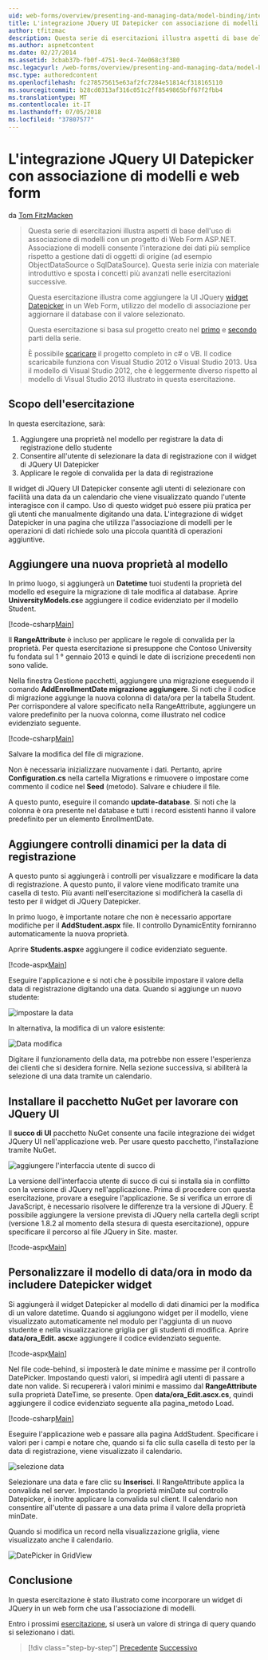```yaml
---
uid: web-forms/overview/presenting-and-managing-data/model-binding/integrating-jquery-ui
title: L'integrazione JQuery UI Datepicker con associazione di modelli e web form | Microsoft Docs
author: tfitzmac
description: Questa serie di esercitazioni illustra aspetti di base dell'uso di associazione di modelli con un progetto di Web Form ASP.NET. Associazione di modelli consente l'interazione dei dati più linee rette-...
ms.author: aspnetcontent
ms.date: 02/27/2014
ms.assetid: 3cbab37b-fb0f-4751-9ec4-74e068c3f380
msc.legacyurl: /web-forms/overview/presenting-and-managing-data/model-binding/integrating-jquery-ui
msc.type: authoredcontent
ms.openlocfilehash: fc278575615e63af2fc7284e51814cf318165110
ms.sourcegitcommit: b28cd0313af316c051c2ff8549865bff67f2fbb4
ms.translationtype: MT
ms.contentlocale: it-IT
ms.lasthandoff: 07/05/2018
ms.locfileid: "37807577"
---
```

<a name="integrating-jquery-ui-datepicker-with-model-binding-and-web-forms"></a>L'integrazione JQuery UI Datepicker con associazione di modelli e web form
====================
da [Tom FitzMacken](https://github.com/tfitzmac)

> Questa serie di esercitazioni illustra aspetti di base dell'uso di associazione di modelli con un progetto di Web Form ASP.NET. Associazione di modelli consente l'interazione dei dati più semplice rispetto a gestione dati di oggetti di origine (ad esempio ObjectDataSource o SqlDataSource). Questa serie inizia con materiale introduttivo e sposta i concetti più avanzati nelle esercitazioni successive.
> 
> Questa esercitazione illustra come aggiungere la UI JQuery [widget Datepicker](http://jqueryui.com/datepicker/) in un Web Form, utilizzo del modello di associazione per aggiornare il database con il valore selezionato.
> 
> Questa esercitazione si basa sul progetto creato nel [primo](retrieving-data.md) e [secondo](updating-deleting-and-creating-data.md) parti della serie.
> 
> È possibile [scaricare](https://go.microsoft.com/fwlink/?LinkId=286116) il progetto completo in c# o VB. Il codice scaricabile funziona con Visual Studio 2012 o Visual Studio 2013. Usa il modello di Visual Studio 2012, che è leggermente diverso rispetto al modello di Visual Studio 2013 illustrato in questa esercitazione.


## <a name="what-youll-build"></a>Scopo dell'esercitazione

In questa esercitazione, sarà:

1. Aggiungere una proprietà nel modello per registrare la data di registrazione dello studente
2. Consentire all'utente di selezionare la data di registrazione con il widget di JQuery UI Datepicker
3. Applicare le regole di convalida per la data di registrazione

Il widget di JQuery UI Datepicker consente agli utenti di selezionare con facilità una data da un calendario che viene visualizzato quando l'utente interagisce con il campo. Uso di questo widget può essere più pratica per gli utenti che manualmente digitando una data. L'integrazione di widget Datepicker in una pagina che utilizza l'associazione di modelli per le operazioni di dati richiede solo una piccola quantità di operazioni aggiuntive.

## <a name="add-a-new-property-to-the-model"></a>Aggiungere una nuova proprietà al modello

In primo luogo, si aggiungerà un **Datetime** tuoi studenti la proprietà del modello ed eseguire la migrazione di tale modifica al database. Aprire **UniversityModels.cs**e aggiungere il codice evidenziato per il modello Student.

[!code-csharp[Main](integrating-jquery-ui/samples/sample1.cs?highlight=16-18)]

Il **RangeAttribute** è incluso per applicare le regole di convalida per la proprietà. Per questa esercitazione si presuppone che Contoso University fu fondata sul 1 ° gennaio 2013 e quindi le date di iscrizione precedenti non sono valide.

Nella finestra Gestione pacchetti, aggiungere una migrazione eseguendo il comando **AddEnrollmentDate migrazione aggiungere**. Si noti che il codice di migrazione aggiunge la nuova colonna di data/ora per la tabella Student. Per corrispondere al valore specificato nella RangeAttribute, aggiungere un valore predefinito per la nuova colonna, come illustrato nel codice evidenziato seguente.

[!code-csharp[Main](integrating-jquery-ui/samples/sample2.cs?highlight=11)]

Salvare la modifica del file di migrazione.

Non è necessaria inizializzare nuovamente i dati. Pertanto, aprire **Configuration.cs** nella cartella Migrations e rimuovere o impostare come commento il codice nel **Seed** (metodo). Salvare e chiudere il file.

A questo punto, eseguire il comando **update-database**. Si noti che la colonna è ora presente nel database e tutti i record esistenti hanno il valore predefinito per un elemento EnrollmentDate.

## <a name="add-dynamic-controls-for-enrollment-date"></a>Aggiungere controlli dinamici per la data di registrazione

A questo punto si aggiungerà i controlli per visualizzare e modificare la data di registrazione. A questo punto, il valore viene modificato tramite una casella di testo. Più avanti nell'esercitazione si modificherà la casella di testo per il widget di JQuery Datepicker.

In primo luogo, è importante notare che non è necessario apportare modifiche per il **AddStudent.aspx** file. Il controllo DynamicEntity forniranno automaticamente la nuova proprietà.

Aprire **Students.aspx**e aggiungere il codice evidenziato seguente.

[!code-aspx[Main](integrating-jquery-ui/samples/sample3.aspx?highlight=13)]

Eseguire l'applicazione e si noti che è possibile impostare il valore della data di registrazione digitando una data. Quando si aggiunge un nuovo studente:

![impostare la data](integrating-jquery-ui/_static/image1.png)

In alternativa, la modifica di un valore esistente:

![Data modifica](integrating-jquery-ui/_static/image2.png)

Digitare il funzionamento della data, ma potrebbe non essere l'esperienza dei clienti che si desidera fornire. Nella sezione successiva, si abiliterà la selezione di una data tramite un calendario.

## <a name="install-nuget-package-to-work-with-jquery-ui"></a>Installare il pacchetto NuGet per lavorare con JQuery UI

Il **succo di UI** pacchetto NuGet consente una facile integrazione dei widget JQuery UI nell'applicazione web. Per usare questo pacchetto, l'installazione tramite NuGet.

![aggiungere l'interfaccia utente di succo di](integrating-jquery-ui/_static/image3.png)

La versione dell'interfaccia utente di succo di cui si installa sia in conflitto con la versione di JQuery nell'applicazione. Prima di procedere con questa esercitazione, provare a eseguire l'applicazione. Se si verifica un errore di JavaScript, è necessario risolvere le differenze tra la versione di JQuery. È possibile aggiungere la versione prevista di JQuery nella cartella degli script (versione 1.8.2 al momento della stesura di questa esercitazione), oppure specificare il percorso al file JQuery in Site. master.

[!code-aspx[Main](integrating-jquery-ui/samples/sample4.aspx)]

## <a name="customize-datetime-template-to-include-datepicker-widget"></a>Personalizzare il modello di data/ora in modo da includere Datepicker widget

Si aggiungerà il widget Datepicker al modello di dati dinamici per la modifica di un valore datetime. Quando si aggiungono widget per il modello, viene visualizzato automaticamente nel modulo per l'aggiunta di un nuovo studente e nella visualizzazione griglia per gli studenti di modifica. Aprire **data/ora\_Edit. ascx**e aggiungere il codice evidenziato seguente.

[!code-aspx[Main](integrating-jquery-ui/samples/sample5.aspx?highlight=3)]

Nel file code-behind, si imposterà le date minime e massime per il controllo DatePicker. Impostando questi valori, si impedirà agli utenti di passare a date non valide. Si recupererà i valori minimi e massimo dal **RangeAttribute** sulla proprietà DateTime, se presente. Open **data/ora\_Edit.ascx.cs**, quindi aggiungere il codice evidenziato seguente alla pagina\_metodo Load.

[!code-csharp[Main](integrating-jquery-ui/samples/sample6.cs?highlight=9-14)]

Eseguire l'applicazione web e passare alla pagina AddStudent. Specificare i valori per i campi e notare che, quando si fa clic sulla casella di testo per la data di registrazione, viene visualizzato il calendario.

![selezione data](integrating-jquery-ui/_static/image4.png)

Selezionare una data e fare clic su **Inserisci**. Il RangeAttribute applica la convalida nel server. Impostando la proprietà minDate sul controllo Datepicker, è inoltre applicare la convalida sul client. Il calendario non consentire all'utente di passare a una data prima il valore della proprietà minDate.

Quando si modifica un record nella visualizzazione griglia, viene visualizzato anche il calendario.

![DatePicker in GridView](integrating-jquery-ui/_static/image5.png)

## <a name="conclusion"></a>Conclusione

In questa esercitazione è stato illustrato come incorporare un widget di JQuery in un web form che usa l'associazione di modelli.

Entro i prossimi [esercitazione](using-query-string-values-to-retrieve-data.md), si userà un valore di stringa di query quando si selezionano i dati.

> [!div class="step-by-step"]
> [Precedente](sorting-paging-and-filtering-data.md)
> [Successivo](using-query-string-values-to-retrieve-data.md)

